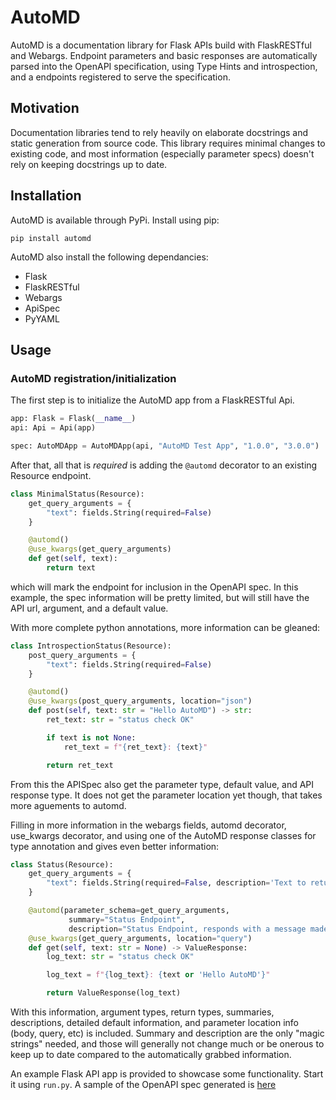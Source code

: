 # AutoMD
AutoMD is a documentation library for Flask APIs build with FlaskRESTful and Webargs.
Endpoint parameters and basic responses are automatically parsed into the OpenAPI specification,
using Type Hints and introspection, and a endpoints registered to serve the specification.

## Motivation
Documentation libraries tend to rely heavily on elaborate docstrings and static generation from source code.
This library requires minimal changes to existing code, and most information (especially parameter specs)
doesn't rely on keeping docstrings up to date.

## Installation
AutoMD is available through PyPi.  Install using pip:
```
pip install automd
```

AutoMD also install the following dependancies:
- Flask
- FlaskRESTful
- Webargs
- ApiSpec
- PyYAML

## Usage
### AutoMD registration/initialization
The first step is to initialize the AutoMD app from a FlaskRESTful Api.

```python
app: Flask = Flask(__name__)
api: Api = Api(app)

spec: AutoMDApp = AutoMDApp(api, "AutoMD Test App", "1.0.0", "3.0.0")
``` 

After that, all that is *required* is adding the `@automd` decorator to an existing Resource endpoint.

```python
class MinimalStatus(Resource):
    get_query_arguments = {
        "text": fields.String(required=False)
    }

    @automd()
    @use_kwargs(get_query_arguments)
    def get(self, text):
        return text
```
which will mark the endpoint for inclusion in the OpenAPI spec.  In this example, the spec information
will be pretty limited, but will still have the API url, argument, and a default value.

With more complete python annotations, more information can be gleaned:
```python
class IntrospectionStatus(Resource):
    post_query_arguments = {
        "text": fields.String(required=False)
    }

    @automd()
    @use_kwargs(post_query_arguments, location="json")
    def post(self, text: str = "Hello AutoMD") -> str:
        ret_text: str = "status check OK"

        if text is not None:
            ret_text = f"{ret_text}: {text}"

        return ret_text
```
From this the APISpec also get the parameter type, default value, and API response type.  It does not get the parameter
location yet though, that takes more aguements to automd.

Filling in more information in the webargs fields, automd decorator, use_kwargs decorator, and using one of the
AutoMD response classes for type annotation and  gives even better information:
```python
class Status(Resource):
    get_query_arguments = {
        "text": fields.String(required=False, description='Text to return', doc_default="Hello AutoMD")
    }

    @automd(parameter_schema=get_query_arguments,
             summary="Status Endpoint",
             description="Status Endpoint, responds with a message made from the input string")
    @use_kwargs(get_query_arguments, location="query")
    def get(self, text: str = None) -> ValueResponse:
        log_text: str = "status check OK"

        log_text = f"{log_text}: {text or 'Hello AutoMD'}"

        return ValueResponse(log_text)
```

With this information, argument types, return types, summaries, descriptions, detailed default
information, and parameter location info (body, query, etc) is included.  Summary and description
are the only "magic strings" needed, and those will generally not change much or be onerous to
keep up to date compared to the automatically grabbed information.

An example Flask API app is provided to showcase some functionality.  Start it using `run.py`.
A sample of the OpenAPI spec generated is [here](documentation/sample_spec.html)
